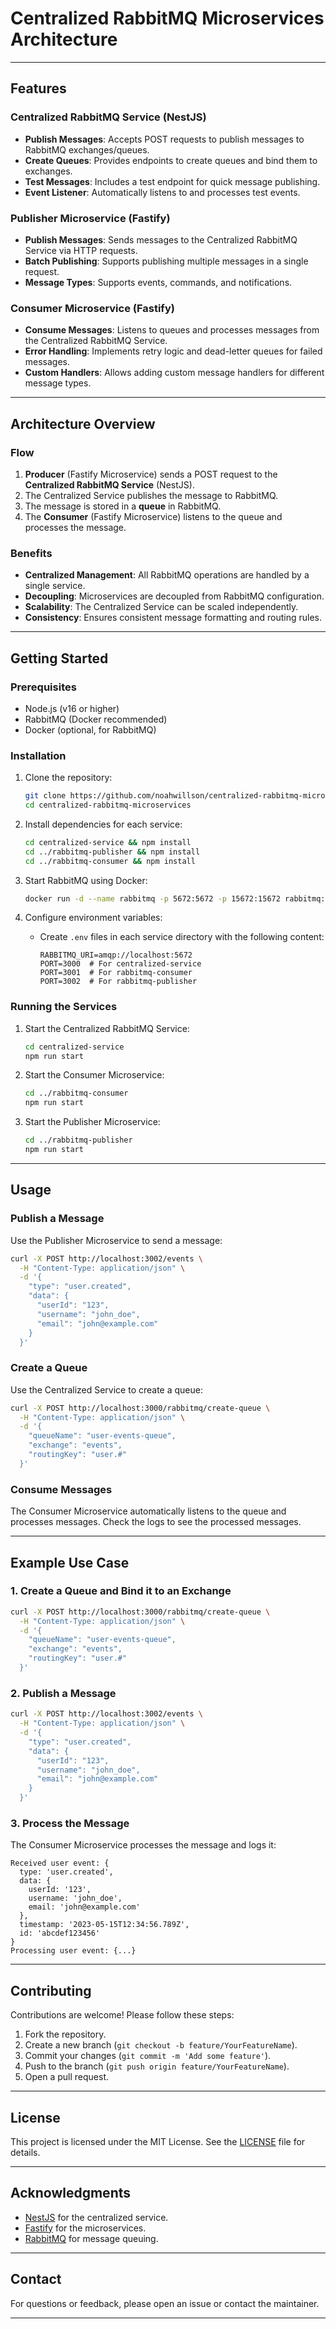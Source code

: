 # Centralized RabbitMQ Microservices Architecture

---

## Features

### Centralized RabbitMQ Service (NestJS)
- **Publish Messages**: Accepts POST requests to publish messages to RabbitMQ exchanges/queues.
- **Create Queues**: Provides endpoints to create queues and bind them to exchanges.
- **Test Messages**: Includes a test endpoint for quick message publishing.
- **Event Listener**: Automatically listens to and processes test events.

### Publisher Microservice (Fastify)
- **Publish Messages**: Sends messages to the Centralized RabbitMQ Service via HTTP requests.
- **Batch Publishing**: Supports publishing multiple messages in a single request.
- **Message Types**: Supports events, commands, and notifications.

### Consumer Microservice (Fastify)
- **Consume Messages**: Listens to queues and processes messages from the Centralized RabbitMQ Service.
- **Error Handling**: Implements retry logic and dead-letter queues for failed messages.
- **Custom Handlers**: Allows adding custom message handlers for different message types.

---

## Architecture Overview

### Flow
1. **Producer** (Fastify Microservice) sends a POST request to the **Centralized RabbitMQ Service** (NestJS).
2. The Centralized Service publishes the message to RabbitMQ.
3. The message is stored in a **queue** in RabbitMQ.
4. The **Consumer** (Fastify Microservice) listens to the queue and processes the message.

### Benefits
- **Centralized Management**: All RabbitMQ operations are handled by a single service.
- **Decoupling**: Microservices are decoupled from RabbitMQ configuration.
- **Scalability**: The Centralized Service can be scaled independently.
- **Consistency**: Ensures consistent message formatting and routing rules.

---

## Getting Started

### Prerequisites
- Node.js (v16 or higher)
- RabbitMQ (Docker recommended)
- Docker (optional, for RabbitMQ)

### Installation

1. Clone the repository:
   ```bash
   git clone https://github.com/noahwillson/centralized-rabbitmq-microservices.git
   cd centralized-rabbitmq-microservices
   ```

2. Install dependencies for each service:
   ```bash
   cd centralized-service && npm install
   cd ../rabbitmq-publisher && npm install
   cd ../rabbitmq-consumer && npm install
   ```

3. Start RabbitMQ using Docker:
   ```bash
   docker run -d --name rabbitmq -p 5672:5672 -p 15672:15672 rabbitmq:3-management
   ```

4. Configure environment variables:
   - Create `.env` files in each service directory with the following content:
     ```
     RABBITMQ_URI=amqp://localhost:5672
     PORT=3000  # For centralized-service
     PORT=3001  # For rabbitmq-consumer
     PORT=3002  # For rabbitmq-publisher
     ```

### Running the Services

1. Start the Centralized RabbitMQ Service:
   ```bash
   cd centralized-service
   npm run start
   ```

2. Start the Consumer Microservice:
   ```bash
   cd ../rabbitmq-consumer
   npm run start
   ```

3. Start the Publisher Microservice:
   ```bash
   cd ../rabbitmq-publisher
   npm run start
   ```

---

## Usage

### Publish a Message

Use the Publisher Microservice to send a message:

```bash
curl -X POST http://localhost:3002/events \
  -H "Content-Type: application/json" \
  -d '{
    "type": "user.created",
    "data": {
      "userId": "123",
      "username": "john_doe",
      "email": "john@example.com"
    }
  }'
```

### Create a Queue

Use the Centralized Service to create a queue:

```bash
curl -X POST http://localhost:3000/rabbitmq/create-queue \
  -H "Content-Type: application/json" \
  -d '{
    "queueName": "user-events-queue",
    "exchange": "events",
    "routingKey": "user.#"
  }'
```

### Consume Messages

The Consumer Microservice automatically listens to the queue and processes messages. Check the logs to see the processed messages.

---

## Example Use Case

### 1. Create a Queue and Bind it to an Exchange

```bash
curl -X POST http://localhost:3000/rabbitmq/create-queue \
  -H "Content-Type: application/json" \
  -d '{
    "queueName": "user-events-queue",
    "exchange": "events",
    "routingKey": "user.#"
  }'
```

### 2. Publish a Message

```bash
curl -X POST http://localhost:3002/events \
  -H "Content-Type: application/json" \
  -d '{
    "type": "user.created",
    "data": {
      "userId": "123",
      "username": "john_doe",
      "email": "john@example.com"
    }
  }'
```

### 3. Process the Message

The Consumer Microservice processes the message and logs it:

```
Received user event: {
  type: 'user.created',
  data: {
    userId: '123',
    username: 'john_doe',
    email: 'john@example.com'
  },
  timestamp: '2023-05-15T12:34:56.789Z',
  id: 'abcdef123456'
}
Processing user event: {...}
```

---

## Contributing

Contributions are welcome! Please follow these steps:

1. Fork the repository.
2. Create a new branch (`git checkout -b feature/YourFeatureName`).
3. Commit your changes (`git commit -m 'Add some feature'`).
4. Push to the branch (`git push origin feature/YourFeatureName`).
5. Open a pull request.

---

## License

This project is licensed under the MIT License. See the [LICENSE](LICENSE) file for details.

---

## Acknowledgments

- [NestJS](https://nestjs.com/) for the centralized service.
- [Fastify](https://www.fastify.io/) for the microservices.
- [RabbitMQ](https://www.rabbitmq.com/) for message queuing.

---

## Contact

For questions or feedback, please open an issue or contact the maintainer.

---
